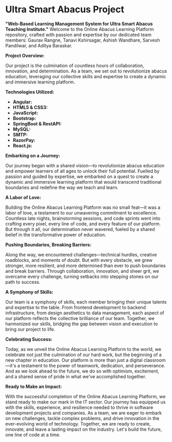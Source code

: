 # Ultra Smart Abacus Project
 **"Web-Based Learning Management System for Ultra Smart Abacus Teaching Institute."**
Welcome to the Online Abacus Learning Platform repository, crafted with passion and expertise by our dedicated team members: Gaurav Rangne, Tanavi Kshirsagar, Ashish Wandhare, Sarvesh Pandilwar, and Aditya Baraskar.

**Project Overview:**

Our project is the culmination of countless hours of collaboration, innovation, and determination. As a team, we set out to revolutionize abacus education, leveraging our collective skills and expertise to create a dynamic and immersive learning platform.

**Technologies Utilized:**

- **Angular:**
- **HTML5 & CSS3:**
- **JavaScript:**
- **Bootstrap:**
- **SpringBoot & RestAPI:**
- **MySQL:**
- **SMTP:**
- **RazorPay:**
- **React.js:**

**Embarking on a Journey:**

Our journey began with a shared vision—to revolutionize abacus education and empower learners of all ages to unlock their full potential. Fuelled by passion and guided by expertise, we embarked on a quest to create a dynamic and immersive learning platform that would transcend traditional boundaries and redefine the way we teach and learn.

**A Labor of Love:**

Building the Online Abacus Learning Platform was no small feat—it was a labor of love, a testament to our unwavering commitment to excellence. Countless late nights, brainstorming sessions, and code sprints went into crafting every pixel, every line of code, and every feature of our platform. But through it all, our determination never wavered, fueled by a shared belief in the transformative power of education.

**Pushing Boundaries, Breaking Barriers:**

Along the way, we encountered challenges—technical hurdles, creative roadblocks, and moments of doubt. But with every obstacle, we grew stronger, more resilient, and more determined than ever to push boundaries and break barriers. Through collaboration, innovation, and sheer grit, we overcame every challenge, turning setbacks into stepping stones on our path to success.

**A Symphony of Skills:**

Our team is a symphony of skills, each member bringing their unique talents and expertise to the table. From frontend development to backend infrastructure, from design aesthetics to data management, each aspect of our platform reflects the collective brilliance of our team. Together, we harmonized our skills, bridging the gap between vision and execution to bring our project to life.

**Celebrating Success:**

Today, as we unveil the Online Abacus Learning Platform to the world, we celebrate not just the culmination of our hard work, but the beginning of a new chapter in education. Our platform is more than just a digital classroom—it's a testament to the power of teamwork, dedication, and perseverance. And as we look ahead to the future, we do so with optimism, excitement, and a shared sense of pride in what we've accomplished together.

**Ready to Make an Impact:**

With the successful completion of the Online Abacus Learning Platform, we stand ready to make our mark in the IT sector. Our journey has equipped us with the skills, experience, and resilience needed to thrive in software development projects and companies. As a team, we are eager to embark on new challenges, tackle complex problems, and drive innovation in the ever-evolving world of technology. Together, we are ready to create, innovate, and leave a lasting impact on the industry. Let's build the future, one line of code at a time.
